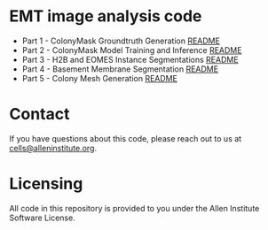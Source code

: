 # EMT image analysis code
* Part 1 - ColonyMask Groundtruth Generation [README](./ColonyMask_GT_Generation/README.md)
* Part 2 - ColonyMask Model Training and Inference [README](./ColonyMask_Training_Inference/README.md)
* Part 3 - H2B and EOMES Instance Segmentations [README](./H2B%20and%20EOMES%20Instance%20Segmentations/README.md)
* Part 4 - Basement Membrane Segmentation [README](https://github.com/aics-int/EMT_image_analysis/blob/main/basement_membrane_segmentation/ReadME.md)
* Part 5 - Colony Mesh Generation [README](./Collagen_Mesh_Generation/README.md)

# Contact
If you have questions about this code, please reach out to us at cells@alleninstitute.org.

# Licensing
All code in this repository is provided to you under the Allen Institute Software License.
